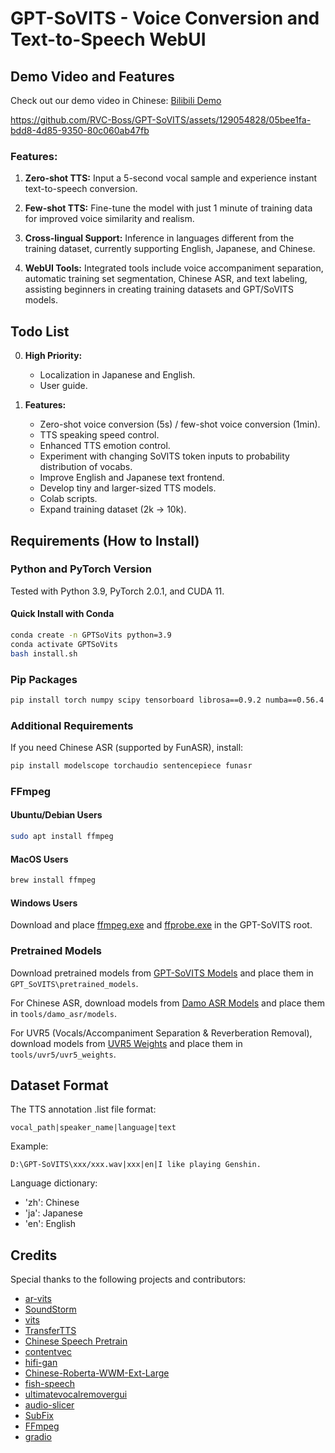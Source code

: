 # GPT-SoVITS - Voice Conversion and Text-to-Speech WebUI

## Demo Video and Features

Check out our demo video in Chinese: [Bilibili Demo](https://www.bilibili.com/video/BV12g4y1m7Uw/)

https://github.com/RVC-Boss/GPT-SoVITS/assets/129054828/05bee1fa-bdd8-4d85-9350-80c060ab47fb

### Features:

1. **Zero-shot TTS:** Input a 5-second vocal sample and experience instant text-to-speech conversion.

2. **Few-shot TTS:** Fine-tune the model with just 1 minute of training data for improved voice similarity and realism.

3. **Cross-lingual Support:** Inference in languages different from the training dataset, currently supporting English, Japanese, and Chinese.

4. **WebUI Tools:** Integrated tools include voice accompaniment separation, automatic training set segmentation, Chinese ASR, and text labeling, assisting beginners in creating training datasets and GPT/SoVITS models.

## Todo List

0. **High Priority:**
   - Localization in Japanese and English.
   - User guide.

1. **Features:**
   - Zero-shot voice conversion (5s) / few-shot voice conversion (1min).
   - TTS speaking speed control.
   - Enhanced TTS emotion control.
   - Experiment with changing SoVITS token inputs to probability distribution of vocabs.
   - Improve English and Japanese text frontend.
   - Develop tiny and larger-sized TTS models.
   - Colab scripts.
   - Expand training dataset (2k -> 10k).

## Requirements (How to Install)

### Python and PyTorch Version

Tested with Python 3.9, PyTorch 2.0.1, and CUDA 11.

#### Quick Install with Conda

```bash
conda create -n GPTSoVits python=3.9
conda activate GPTSoVits
bash install.sh
```

### Pip Packages

```bash
pip install torch numpy scipy tensorboard librosa==0.9.2 numba==0.56.4 pytorch-lightning gradio==3.14.0 ffmpeg-python onnxruntime tqdm cn2an pypinyin pyopenjtalk g2p_en chardet
```

### Additional Requirements

If you need Chinese ASR (supported by FunASR), install:

```bash
pip install modelscope torchaudio sentencepiece funasr
```

### FFmpeg

#### Ubuntu/Debian Users

```bash
sudo apt install ffmpeg
```

#### MacOS Users

```bash
brew install ffmpeg
```

#### Windows Users

Download and place [ffmpeg.exe](https://huggingface.co/lj1995/VoiceConversionWebUI/blob/main/ffmpeg.exe) and [ffprobe.exe](https://huggingface.co/lj1995/VoiceConversionWebUI/blob/main/ffprobe.exe) in the GPT-SoVITS root.

### Pretrained Models

Download pretrained models from [GPT-SoVITS Models](https://huggingface.co/lj1995/GPT-SoVITS) and place them in `GPT_SoVITS\pretrained_models`.

For Chinese ASR, download models from [Damo ASR Models](https://modelscope.cn/models/damo/speech_paraformer-large_asr_nat-zh-cn-16k-common-vocab8404-pytorch/files) and place them in `tools/damo_asr/models`.

For UVR5 (Vocals/Accompaniment Separation & Reverberation Removal), download models from [UVR5 Weights](https://huggingface.co/lj1995/VoiceConversionWebUI/tree/main/uvr5_weights) and place them in `tools/uvr5/uvr5_weights`.

## Dataset Format

The TTS annotation .list file format:

```
vocal_path|speaker_name|language|text
```

Example:

```
D:\GPT-SoVITS\xxx/xxx.wav|xxx|en|I like playing Genshin.
```

Language dictionary:

- 'zh': Chinese
- 'ja': Japanese
- 'en': English

## Credits

Special thanks to the following projects and contributors:

- [ar-vits](https://github.com/innnky/ar-vits)
- [SoundStorm](https://github.com/yangdongchao/SoundStorm/tree/master/soundstorm/s1/AR)
- [vits](https://github.com/jaywalnut310/vits)
- [TransferTTS](https://github.com/hcy71o/TransferTTS/blob/master/models.py#L556)
- [Chinese Speech Pretrain](https://github.com/TencentGameMate/chinese_speech_pretrain)
- [contentvec](https://github.com/auspicious3000/contentvec/)
- [hifi-gan](https://github.com/jik876/hifi-gan)
- [Chinese-Roberta-WWM-Ext-Large](https://huggingface.co/hfl/chinese-roberta-wwm-ext-large)
- [fish-speech](https://github.com/fishaudio/fish-speech/blob/main/tools/llama/generate.py#L41)
- [ultimatevocalremovergui](https://github.com/Anjok07/ultimatevocalremovergui)
- [audio-slicer](https://github.com/openvpi/audio-slicer)
- [SubFix](https://github.com/cronrpc/SubFix)
- [FFmpeg](https://github.com/FFmpeg/FFmpeg)
- [gradio](https://github.com/gradio-app/gradio)
